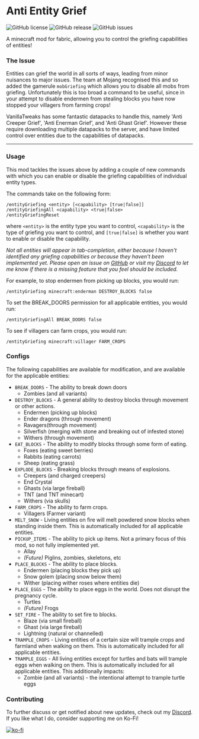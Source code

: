 # Anti Entity Grief
![GitHub license](https://img.shields.io/github/license/BVengo/antientitygrief.svg)
![GitHub release](https://img.shields.io/github/release/BVengo/antientitygrief.svg)
![GitHub issues](https://img.shields.io/github/issues/BVengo/antientitygrief.svg)

A minecraft mod for fabric, allowing you to control the griefing capabilities of entities!

### The Issue
Entities can grief the world in all sorts of ways, leading from minor nuisances to major issues. The team at Mojang recognised this and so added the gamerule `mobGriefing` which allows you to disable all mobs from griefing. Unfortunately this is too broad a command to be useful, since in your attempt to disable endermen from stealing blocks you have now stopped your villagers from farming crops!

VanillaTweaks has some fantastic datapacks to handle this, namely 'Anti Creeper Grief', 'Anti Enerman Grief', and 'Anti Ghast Grief'. However these require downloading multiple datapacks to the server, and have limited control over entities due to the capabilities of datapacks.

---

### Usage
This mod tackles the issues above by adding a couple of new commands with which you can enable or disable the griefing capabilities of individual entity types.

The commands take on the following form:
```
/entityGriefing <entity> [<capability> [true|false]]
/entityGriefingAll <capability> <true|false>
/entityGriefingReset
```
where `<entity>` is the entity type you want to control, `<capability>` is the type of griefing you want to control, and `[true|false]` is whether you want to enable or disable the capability.

_Not all entities will appear in tab-completion, either because I haven't identified any griefing capabilities or because they haven't been implemented yet. Please open an issue on [GitHub](https://github.com/BVengo/anti-entity-grief/) or visit my [Discord](https://discord.com/invite/kUhf3WSSfv) to let me know if there is a missing feature that you feel should be included._

For example, to stop endermen from picking up blocks, you would run:
```
/entityGriefing minecraft:enderman DESTROY_BLOCKS false
```

To set the BREAK_DOORS permission for all applicable entities, you would run:
```
/entityGriefingAll BREAK_DOORS false
```

To see if villagers can farm crops, you would run:
```
/entityGriefing minecraft:villager FARM_CROPS
```

### Configs
The following capabilities are available for modification, and are available for the applicable entities:
- `BREAK_DOORS` - The ability to break down doors
  - Zombies (and all variants)
- `DESTROY_BLOCKS` - A general ability to destroy blocks through movement or other actions.
  - Endermen (picking up blocks)
  - Ender dragons (through movement)
  - Ravagers(through movement)
  - Silverfish (merging with stone and breaking out of infested stone)
  - Withers (through movement)
- `EAT_BLOCKS` - The ability to modify blocks through some form of eating.
  - Foxes (eating sweet berries)
  - Rabbits (eating carrots)
  - Sheep (eating grass)
- `EXPLODE_BLOCKS` - Breaking blocks through means of explosions.
  - Creepers (and charged creepers)
  - End Crystal
  - Ghasts (via large fireball)
  - TNT (and TNT minecart)
  - Withers (via skulls)
- `FARM_CROPS` - The ability to farm crops.
  - Villagers (Farmer variant)
- `MELT_SNOW` - Living entities on fire will melt powdered snow blocks when standing inside them. This is automatically
    included for all applicable entities.
- `PICKUP_ITEMS` - The ability to pick up items. Not a primary focus of this mod, so not fully implemented yet.
  - Allay
  - _(Future)_ Piglins, zombies, skeletons, etc
- `PLACE_BLOCKS` - The ability to place blocks.
  - Endermen (placing blocks they pick up)
  - Snow golem (placing snow below them)
  - Wither (placing wither roses where entities die)
- `PLACE_EGGS` - The ability to place eggs in the world. Does not disrupt the pregnancy cycle.
  - Turtles
  - _(Future)_ Frogs
- `SET_FIRE` - The ability to set fire to blocks.
  - Blaze (via small fireball)
  - Ghast (via large fireball)
  - Lightning (natural or channelled)
- `TRAMPLE_CROPS` - Living entities of a certain size will trample crops and farmland when walking on them. This is
  automatically included for all applicable entities.
- `TRAMPLE_EGGS` - All living entities except for turtles and bats will trample eggs when walking on them. This is
  automatically included for all applicable entities. This additionally impacts:
  - Zombie (and all variants) - the intentional attempt to trample turtle eggs

### Contributing
To further discuss or get notified about new updates, check out my [Discord](https://discord.com/invite/kUhf3WSSfv). If you like what I do, consider supporting me on Ko-Fi!

[![ko-fi](https://ko-fi.com/img/githubbutton_sm.svg)](https://ko-fi.com/C0C7DZ3FB)
